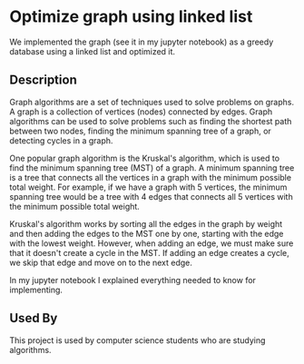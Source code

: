 
# Optimize graph using linked list

We implemented the graph (see it in my jupyter notebook) as a greedy database using a linked list and optimized it.



## Description



Graph algorithms are a set of techniques used to solve problems on graphs. A graph is a collection of vertices (nodes) connected by edges. Graph algorithms can be used to solve problems such as finding the shortest path between two nodes, finding the minimum spanning tree of a graph, or detecting cycles in a graph.

One popular graph algorithm is the Kruskal's algorithm, which is used to find the minimum spanning tree (MST) of a graph. A minimum spanning tree is a tree that connects all the vertices in a graph with the minimum possible total weight. For example, if we have a graph with 5 vertices, the minimum spanning tree would be a tree with 4 edges that connects all 5 vertices with the minimum possible total weight.

Kruskal's algorithm works by sorting all the edges in the graph by weight and then adding the edges to the MST one by one, starting with the edge with the lowest weight. However, when adding an edge, we must make sure that it doesn't create a cycle in the MST. If adding an edge creates a cycle, we skip that edge and move on to the next edge.

In my jupyter notebook I explained everything needed to know for implementing.



## Used By

This project is used by computer science students who are studying algorithms.
